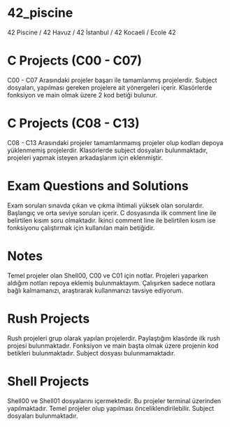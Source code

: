# 42_piscine
42 Piscine / 42 Havuz / 42 İstanbul / 42 Kocaeli / Ecole 42

# C Projects (C00 - C07)
C00 - C07 Arasındaki projeler başarı ile tamamlanmış projelerdir.
Subject dosyaları, yapılması gereken projelere ait yönergeleri içerir.
Klasörlerde fonksiyon ve main olmak üzere 2 kod betiği bulunur.

# C Projects (C08 - C13)
C08 - C13 Arasındaki projeler tamamlanmamış projeler olup kodları depoya yüklenmemiş projelerdir.
Klasörlerde subject dosyaları bulunmaktadır, projeleri yapmak isteyen arkadaşlarım için eklenmiştir.

# Exam Questions and Solutions
Exam soruları sınavda çıkan ve çıkma ihtimali yüksek olan sorulardır.
Başlangıç ve orta seviye soruları içerir.
C dosyasında ilk comment line ile belirtilen kısım soru olmaktadır.
İkinci comment line ile belirtilen kısım ise fonksiyonu çalıştırmak için kullanılan main betiğidir.

# Notes
Temel projeler olan Shell00, C00 ve C01 için notlar.
Projeleri yaparken aldığım notları repoya eklemiş bulunmaktayım.
Çalışırken sadece notlara bağlı kalmamanızı, araştırarak kullanmanızı tavsiye ediyorum.

# Rush Projects
Rush projeleri grup olarak yapılan projelerdir.
Paylaştığım klasörde ilk rush projesi bulunmaktadır.
Fonksiyon ve main başta olmak üzere projenin kod betikleri bulunmaktadır.
Subject dosyası bulunmamaktadır.

# Shell Projects
Shell00 ve Shell01 dosyalarını içermektedir.
Bu projeler terminal üzerinden yapılmaktadır.
Temel projeler olup yapılması önceliklendirilebilir.
Subject dosyaları bulunmaktadır.



